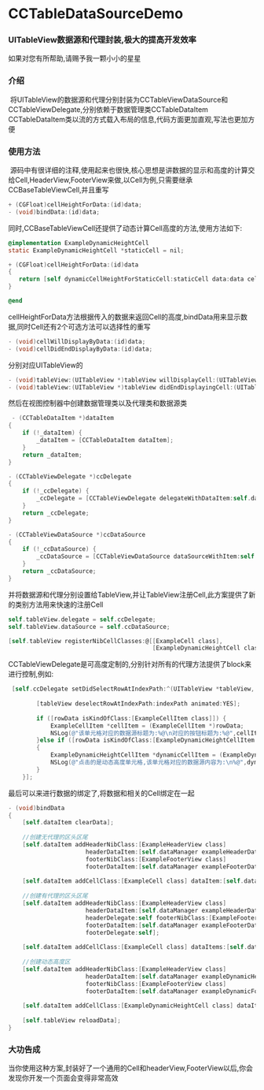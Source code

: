 # CCTableDataSourceDemo
### UITableView数据源和代理封装,极大的提高开发效率
如果对您有所帮助,请赐予我一颗小小的星星
### 介绍
  将UITableView的数据源和代理分别封装为CCTableViewDataSource和CCTableViewDelegate,分别依赖于数据管理类CCTableDataItem
  CCTableDataItem类以流的方式载入布局的信息,代码方面更加直观,写法也更加方便
  
### 使用方法
  源码中有很详细的注释,使用起来也很快,核心思想是讲数据的显示和高度的计算交给Cell,HeaderView,FooterView来做,以Cell为例,只需要继承CCBaseTableViewCell,并且重写
```Objective-C
+ (CGFloat)cellHeightForData:(id)data;
- (void)bindData:(id)data;
```
 同时,CCBaseTableViewCell还提供了动态计算Cell高度的方法,使用方法如下:
 ```Objective-C
 @implementation ExampleDynamicHeightCell
 static ExampleDynamicHeightCell *staticCell = nil;
 
 + (CGFloat)cellHeightForData:(id)data
{
    return [self dynamicCellHeightForStaticCell:staticCell data:data cellClass:[ExampleDynamicHeightCell class] tableViewWidth:CGRectGetWidth([UIScreen mainScreen].bounds) fromXib:YES];
}
 
 @end
 ```
 
 
cellHeightForData方法根据传入的数据来返回Cell的高度,bindData用来显示数据,同时Cell还有2个可选方法可以选择性的重写
```Objective-C
- (void)cellWillDisplayByData:(id)data;
- (void)cellDidEndDisplayByData:(id)data;
```
分别对应UITableView的
```Objective-C
- (void)tableView:(UITableView *)tableView willDisplayCell:(UITableViewCell *)cell forRowAtIndexPath:(NSIndexPath *)indexPath
- (void)tableView:(UITableView *)tableView didEndDisplayingCell:(UITableViewCell *)cell forRowAtIndexPath:(NSIndexPath*)indexPath
```
然后在视图控制器中创建数据管理类以及代理类和数据源类
```Objective-C
 - (CCTableDataItem *)dataItem
{
    if (!_dataItem) {
        _dataItem = [CCTableDataItem dataItem];
    }
    return _dataItem;
}

- (CCTableViewDelegate *)ccDelegate
{
    if (!_ccDelegate) {
        _ccDelegate = [CCTableViewDelegate delegateWithDataItem:self.dataItem];
    }
    return _ccDelegate;
}

- (CCTableViewDataSource *)ccDataSource
{
    if (!_ccDataSource) {
        _ccDataSource = [CCTableViewDataSource dataSourceWithItem:self.dataItem];
    }
    return _ccDataSource;
}
```






并将数据源和代理分别设置给TableView,并让TableView注册Cell,此方案提供了新的类别方法用来快速的注册Cell
```Objective-C
self.tableView.delegate = self.ccDelegate;
self.tableView.dataSource = self.ccDataSource;

[self.tableView registerNibCellClasses:@[[ExampleCell class],
                                         [ExampleDynamicHeightCell class]]];

```


CCTableViewDelegate是可高度定制的,分别针对所有的代理方法提供了block来进行控制,例如:
```Objective-C
 [self.ccDelegate setDidSelectRowAtIndexPath:^(UITableView *tableView, NSIndexPath *indexPath, id rowData, NSString *cellClassName) {
        
        [tableView deselectRowAtIndexPath:indexPath animated:YES];
        
        if ([rowData isKindOfClass:[ExampleCellItem class]]) {
            ExampleCellItem *cellItem = (ExampleCellItem *)rowData;
            NSLog(@"该单元格对应的数据源标题为:%@\n对应的按钮标题为:%@",cellItem.titleString,cellItem.buttonString);
        }else if ([rowData isKindOfClass:[ExampleDynamicHeightCellItem class]])
        {
            ExampleDynamicHeightCellItem *dynamicCellItem = (ExampleDynamicHeightCellItem *)rowData;
            NSLog(@"点击的是动态高度单元格,该单元格对应的数据源内容为:\n%@",dynamicCellItem.dataString);
        }
    }];
```
最后可以来进行数据的绑定了,将数据和相关的Cell绑定在一起
```Objective-C
- (void)bindData
{
    [self.dataItem clearData];
    
    //创建无代理的区头区尾
    [self.dataItem addHeaderNibClass:[ExampleHeaderView class]
                      headerDataItem:[self.dataManager exampleHeaderData]
                      footerNibClass:[ExampleFooterView class]
                      footerDataItem:[self.dataManager exampleFooterData]];
    
    [self.dataItem addCellClass:[ExampleCell class] dataItem:[self.dataManager exampleCellData]];
    
    //创建有代理的区头区尾
    [self.dataItem addHeaderNibClass:[ExampleHeaderView class]
                      headerDataItem:[self.dataManager exampleHeaderDataWithDelegate]
                      headerDelegate:self footerNibClass:[ExampleFooterView class]
                      footerDataItem:[self.dataManager exampleFooterDataWithDelegate]
                      footerDelegate:self];
    
    [self.dataItem addCellClass:[ExampleCell class] dataItems:[self.dataManager exampleCellDatasWithDelegate] delegate:self];
    
    //创建动态高度区
    [self.dataItem addHeaderNibClass:[ExampleHeaderView class]
                      headerDataItem:[self.dataManager exampleDynamicHeaderData]
                      footerNibClass:[ExampleFooterView class]
                      footerDataItem:[self.dataManager exampleDynamicFooterData]];
    
    [self.dataItem addCellClass:[ExampleDynamicHeightCell class] dataItems:[self.dataManager exampleDynamicDatas]];
    
    [self.tableView reloadData];
}

```


### 大功告成

当你使用这种方案,封装好了一个通用的Cell和headerView,FooterView以后,你会发现你开发一个页面会变得非常高效
